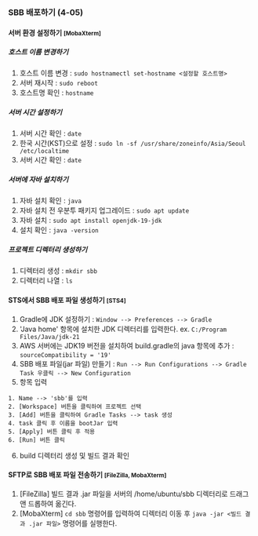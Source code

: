 ### SBB 배포하기 (4-05)

#### 서버 환경 설정하기 <small>[MobaXterm]</small>

##### 호스트 이름 변경하기 

1. 호스트 이름 변경 : ```sudo hostnamectl set-hostname <설정할 호스트명>```
2. 서버 재시작 : ```sudo reboot```
3. 호스트명 확인 : ```hostname```

##### 서버 시간 설정하기

1. 서버 시간 확인 : ```date```
2. 한국 시간(KST)으로 설정 : ```sudo ln -sf /usr/share/zoneinfo/Asia/Seoul /etc/localtime```
3. 서버 시간 확인 : ```date```

##### 서버에 자바 설치하기

1. 자바 설치 확인 : ```java```
2. 자바 설치 전 우분투 패키지 업그레이드 : ```sudo apt update```
3. 자바 설치 : ```sudo apt install openjdk-19-jdk```
4. 설치 확인 : ```java -version```

##### 프로젝트 디렉터리 생성하기

1. 디렉터리 생성 : ```mkdir sbb```
2. 디렉터리 나열 : ```ls```


#### STS에서 SBB 배포 파일 생성하기 <small>[STS4]</small>

1. Gradle에 JDK 설정하기 : ```Window --> Preferences --> Gradle```
2. 'Java home' 항목에 설치한 JDK 디렉터리를 입력한다. ex. ```C:/Program Files/Java/jdk-21```
3. AWS 서버에는 JDK19 버전을 설치하여 build.gradle의 java 항목에 추가 : ```sourceCompatibility = '19'```
4. SBB 배포 파일(jar 파일) 만들기 : ```Run --> Run Configurations --> Gradle Task 우클릭 --> New Configuration```
5. 항목 입력
```
1. Name --> 'sbb'를 입력
2. [Workspace] 버튼을 클릭하여 프로젝트 선택
3. [Add] 버튼을 클릭하여 Gradle Tasks --> task 생성
4. task 클릭 후 이름을 bootJar 입력
5. [Apply] 버튼 클릭 후 적용
6. [Run] 버튼 클릭
```
6. build 디렉터리 생성 및 빌드 결과 확인

#### SFTP로 SBB 배포 파일 전송하기 <small>[FileZilla, MobaXterm]</small>

1. [FileZilla] 빌드 결과 .jar 파일을 서버의 /home/ubuntu/sbb 디렉터리로 드래그 앤 드롭하여 옮긴다.
2. [MobaXterm] ```cd sbb``` 명령어를 입력하여 디렉터리 이동 후 ```java -jar <빌드 결과 .jar 파일>``` 명령어를 실행한다.